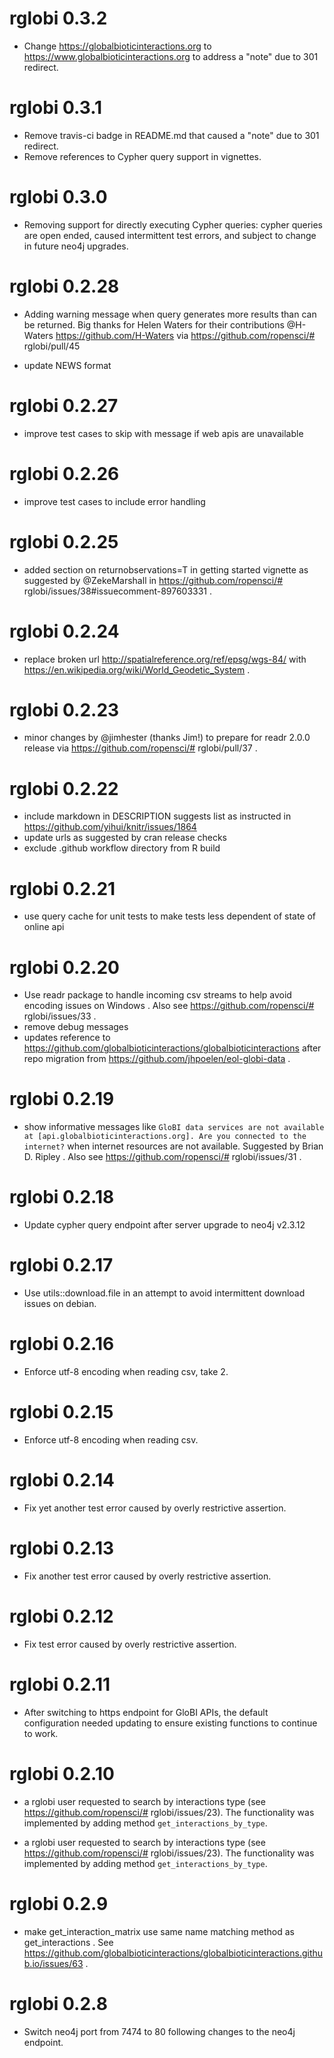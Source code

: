 # rglobi 0.3.2
 * Change https://globalbioticinteractions.org to https://www.globalbioticinteractions.org to address a "note" due to 301 redirect.

# rglobi 0.3.1
 * Remove travis-ci badge in README.md that caused a "note" due to 301 redirect.
 * Remove references to Cypher query support in vignettes.

# rglobi 0.3.0
 * Removing support for directly executing Cypher queries: cypher queries are open ended, caused intermittent test errors, and subject to change in future neo4j upgrades. 

# rglobi 0.2.28

 * Adding warning message when query generates more results than can be returned. Big thanks for Helen Waters for their contributions @H-Waters https://github.com/H-Waters via https://github.com/ropensci/# rglobi/pull/45
 
  * update NEWS format

# rglobi 0.2.27

 * improve test cases to skip with message if web apis are unavailable

# rglobi 0.2.26

  * improve test cases to include error handling

# rglobi 0.2.25

  * added section on returnobservations=T in getting started vignette as suggested by @ZekeMarshall in https://github.com/ropensci/# rglobi/issues/38#issuecomment-897603331 .

# rglobi 0.2.24

  * replace broken url http://spatialreference.org/ref/epsg/wgs-84/ with https://en.wikipedia.org/wiki/World_Geodetic_System .

# rglobi 0.2.23

  * minor changes by @jimhester (thanks Jim!) to prepare for readr 2.0.0 release via https://github.com/ropensci/# rglobi/pull/37 .

# rglobi 0.2.22

  * include markdown in DESCRIPTION suggests list as instructed in https://github.com/yihui/knitr/issues/1864
  * update urls as suggested by cran release checks
  * exclude .github workflow directory from R build

# rglobi 0.2.21

  * use query cache for unit tests to make tests less dependent of state of online api

# rglobi 0.2.20

  * Use readr package to handle incoming csv streams to help avoid encoding issues on Windows . Also see https://github.com/ropensci/# rglobi/issues/33 .
  * remove debug messages
  * updates reference to https://github.com/globalbioticinteractions/globalbioticinteractions after repo migration from https://github.com/jhpoelen/eol-globi-data . 

# rglobi 0.2.19

  * show informative messages like ```GloBI data services are not available at [api.globalbioticinteractions.org]. Are you connected to the internet?``` when internet resources are not available. Suggested by Brian D. Ripley . Also see https://github.com/ropensci/# rglobi/issues/31 .

# rglobi 0.2.18

  * Update cypher query endpoint after server upgrade to neo4j v2.3.12

# rglobi 0.2.17

  * Use utils::download.file in an attempt to avoid intermittent download issues on debian.  

# rglobi 0.2.16

  * Enforce utf-8 encoding when reading csv, take 2. 

# rglobi 0.2.15

  * Enforce utf-8 encoding when reading csv. 

# rglobi 0.2.14

  * Fix yet another test error caused by overly restrictive assertion.

# rglobi 0.2.13

  * Fix another test error caused by overly restrictive assertion.

# rglobi 0.2.12

  * Fix test error caused by overly restrictive assertion.

# rglobi 0.2.11

  * After switching to https endpoint for GloBI APIs, the default configuration needed updating to ensure existing functions to continue to work.

# rglobi 0.2.10

  * a rglobi user requested to search by interactions type (see https://github.com/ropensci/# rglobi/issues/23). The functionality was implemented by adding method ```get_interactions_by_type```.

 * a rglobi user requested to search by interactions type (see https://github.com/ropensci/# rglobi/issues/23). The functionality was implemented by adding method ```get_interactions_by_type```.

# rglobi 0.2.9

  * make get_interaction_matrix use same name matching method as get_interactions . See https://github.com/globalbioticinteractions/globalbioticinteractions.github.io/issues/63 .

# rglobi 0.2.8

  * Switch neo4j port from 7474 to 80 following changes to the neo4j endpoint.
